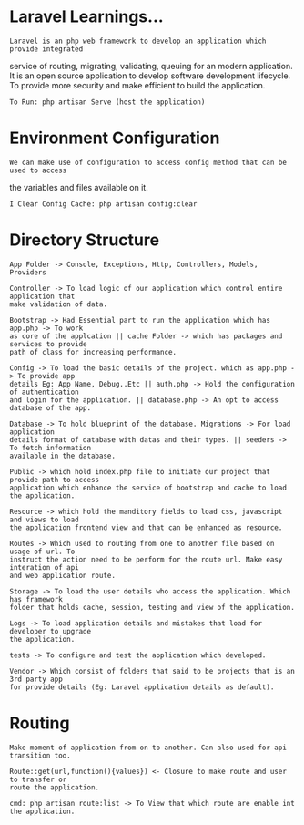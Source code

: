 # Laravel Learnings...

    Laravel is an php web framework to develop an application which provide integrated
service of routing, migrating, validating, queuing for an modern application. It is 
an open source application to develop software development lifecycle. To provide more
security and make efficient to build the application.

    To Run: php artisan Serve (host the application)

# Environment Configuration

    We can make use of configuration to access config method that can be used to access
the variables and files available on it.

    I Clear Config Cache: php artisan config:clear

# Directory Structure

    App Folder -> Console, Exceptions, Http, Controllers, Models, Providers

    Controller -> To load logic of our application which control entire application that
    make validation of data.

    Bootstrap -> Had Essential part to run the application which has app.php -> To work 
    as core of the applcation || cache Folder -> which has packages and services to provide 
    path of class for increasing performance.

    Config -> To load the basic details of the project. which as app.php -> To provide app
    details Eg: App Name, Debug..Etc || auth.php -> Hold the configuration of authentication 
    and login for the application. || database.php -> An opt to access database of the app.

    Database -> To hold blueprint of the database. Migrations -> For load application 
    details format of database with datas and their types. || seeders -> To fetch information
    available in the database.

    Public -> which hold index.php file to initiate our project that provide path to access
    application which enhance the service of bootstrap and cache to load the application.

    Resource -> which hold the manditory fields to load css, javascript and views to load
    the application frontend view and that can be enhanced as resource.

    Routes -> Which used to routing from one to another file based on usage of url. To 
    instruct the action need to be perform for the route url. Make easy interation of api
    and web application route.

    Storage -> To load the user details who access the application. Which has framework 
    folder that holds cache, session, testing and view of the application.

    Logs -> To load application details and mistakes that load for developer to upgrade
    the application.

    tests -> To configure and test the application which developed.

    Vendor -> Which consist of folders that said to be projects that is an 3rd party app
    for provide details (Eg: Laravel application details as default).

# Routing 

    Make moment of application from on to another. Can also used for api transition too.

    Route::get(url,function(){values}) <- Closure to make route and user to transfer or 
    route the application.

    cmd: php artisan route:list -> To View that which route are enable int the application.

    


